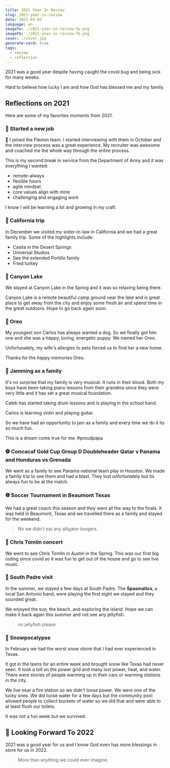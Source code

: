 ```yaml
---
title: 2021 Year In Review
slug: 2021-year-in-review
date: 2022-03-02
language: en
imageTw: ./2021-year-in-review-tw.png
imageFb: ./2021-year-in-review-fb.png
cover: ./cover.jpg
generate-card: true
tags:
  - review
  - reflection
---
```


2021 was a good year despite having caught the covid bug and being sick for many weeks.

Hard to believe how lucky I am and how God has blessed me and my family.

## Reflections on 2021

Here are some of my favorites moments from 2021.

### 💼 Started a new job

<!-- TODO: Add an image -->

:tada: I joined the Flexion team. I started interviewing with them in October and the interview process was a great experience. My recruiter was awesome and coached me the whole way through the entire process.

This is my second break in service from the Department of Army and it was everything I wanted:

- remote-always
- flexible hours
- agile mindset
- core values align with mine
- challenging and engaging work

I know I will be learning a lot and growing in my craft.

### 🚗 California trip

<!-- TODO: Add an image -->

In December we visited my sister-in-law in California and we had a great family trip. Some of the highlights include:

- Casita in the Desert Springs
- Universal Studios
- See the extended Portillo family
- Fried turkey

### 🎣 Canyon Lake

<!-- TODO: Add an image -->

We stayed at Canyon Lake in the Spring and it was so relaxing being there.

Canyon Lake is a remote beautiful camp ground near the lake and is great place to get away from the city and enjoy some fresh air and spend time in the great outdoors. Hope to go back again soon.

### 🐶 Oreo

<!-- TODO: Add an image -->

My youngest son Carlos has always wanted a dog. So we finally got him one and she was a happy, loving, energetic puppy. We named her Oreo.

Unfortunately, my wife's allergies to pets forced us to find her a new home.

Thanks for the happy memories Oreo.

### 🎸 Jamming as a family

<!-- TODO: Add an image -->

It's no surprise that my family is very musical. It runs in their blood. Both my boys have been taking piano lessons from their grandma since they were very little and it has set a great musical foundation.

Caleb has started taking drum lessons and is playing in the school band.

Carlos is learning violin and playing guitar.

So we have had an opportunity to jam as a family and every time we do it its so much fun.

This is a dream come true for me. #proudpapa

### ⚽ Concacaf Gold Cup Group D Doubleheader Qatar v Panama and Honduras vs Grenada

<!-- TODO: Add an image -->

We went as a family to see Panama national team play in Houston. We made a family trip to see them and had a blast. They lost unfortunately but its always fun to be at the match.

### ⚽ Soccer Tournament in Beaumont Texas

<!-- TODO: Add an image -->

We had a great coach this season and they went all the way to the finals. It was held in Beaumont, Texas and we travelled there as a family and stayed for the weekend.

> No we didn't eat any alligator burgers.

### 🤩 Chris Tomlin concert

<!-- TODO: Add an image -->

We went to see Chris Tomlin in Austin in the Spring. This was our first big outing since covid so it was fun to get out of the house and go to see live music.

### 🚗 South Padre visit

<!-- TODO: Add an image -->

In the summer, we stayed a few days at South Padre. The **Spasmatics**, a local San Antonio band, were playing the first night we stayed and they sounded great.

We enjoyed the sun, the beach, and exploring the island. Hope we can make it back again this summer and not see any jellyfish.

> no jellyfish please

### 🥶 Snowpocalypse

<!-- TODO: Add an image -->

In February we had the worst snow storm that I had ever experienced in Texas.

It got in the teens for an entire week and brought snow like Texas had never seen. It took a toll on the power grid and many lost power, heat, and water. There were stories of people warming up in their cars or warming stations in the city.

We live near a fire station so we didn't loose power. We were one of the lucky ones. We did loose water for a few days but the community pool allowed people to collect buckets of water so we did that and were able to at least flush our toilets.

It was not a fun week but we survived.

## 🎉 Looking Forward To 2022

<!-- TODO: Add an image -->

2021 was a good year for us and I know God even has more blessings in store for us in 2022.

> More than anything we could ever imagine.
